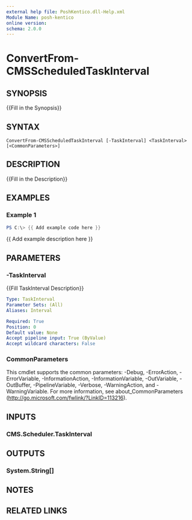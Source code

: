 ```yaml
---
external help file: PoshKentico.dll-Help.xml
Module Name: posh-kentico
online version:
schema: 2.0.0
---
```


# ConvertFrom-CMSScheduledTaskInterval

## SYNOPSIS
{{Fill in the Synopsis}}

## SYNTAX

```
ConvertFrom-CMSScheduledTaskInterval [-TaskInterval] <TaskInterval> [<CommonParameters>]
```

## DESCRIPTION
{{Fill in the Description}}

## EXAMPLES

### Example 1
```powershell
PS C:\> {{ Add example code here }}
```

{{ Add example description here }}

## PARAMETERS

### -TaskInterval
{{Fill TaskInterval Description}}

```yaml
Type: TaskInterval
Parameter Sets: (All)
Aliases: Interval

Required: True
Position: 0
Default value: None
Accept pipeline input: True (ByValue)
Accept wildcard characters: False
```

### CommonParameters
This cmdlet supports the common parameters: -Debug, -ErrorAction, -ErrorVariable, -InformationAction, -InformationVariable, -OutVariable, -OutBuffer, -PipelineVariable, -Verbose, -WarningAction, and -WarningVariable.
For more information, see about_CommonParameters (http://go.microsoft.com/fwlink/?LinkID=113216).

## INPUTS

### CMS.Scheduler.TaskInterval

## OUTPUTS

### System.String[]

## NOTES

## RELATED LINKS
